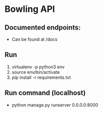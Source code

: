 # Bowling API

## Documented endpoints:
* Can be found at /docs

## Run
1. virtualenv -p python3 env
2. source env/bin/activate
3. pip install -r requirements.txt

## Run command (localhost)
* python manage.py runserver 0.0.0.0:8000